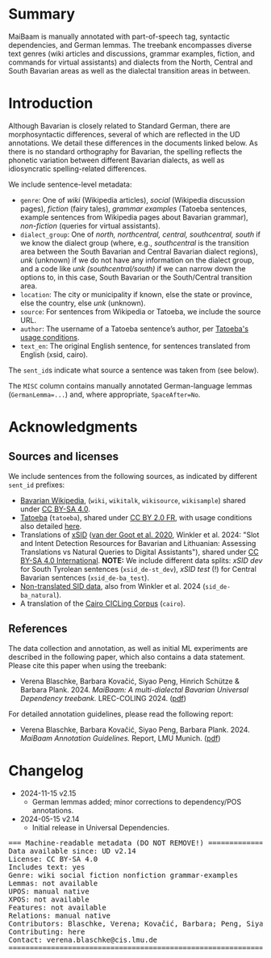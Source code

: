 # Summary

MaiBaam is manually annotated with part-of-speech tag, syntactic dependencies, and German lemmas.
The treebank encompasses diverse text genres (wiki articles and discussions, grammar examples, fiction, and commands for virtual assistants) and dialects from the North, Central and South Bavarian areas as well as the dialectal transition areas in between.

# Introduction

Although Bavarian is closely related to Standard German, there are morphosyntactic differences, several of which are reflected in the UD annotations. We detail these differences in the documents linked below. As there is no standard orthography for Bavarian, the spelling reflects the phonetic variation between different Bavarian dialects, as well as idiosyncratic spelling-related differences.

We include sentence-level metadata:
- `genre`: One of *wiki* (Wikipedia articles), *social* (Wikipedia discussion pages), *fiction* (fairy tales), *grammar examples* (Tatoeba sentences, example sentences from Wikipedia pages about Bavarian grammar), *non-fiction* (queries for virtual assistants).
- `dialect_group`: One of *north, northcentral, central, southcentral, south* if we know the dialect group (where, e.g., *southcentral* is the transition area between the South Bavarian and Central Bavarian dialect regions), *unk* (unknown) if we do not have any information on the dialect group, and a code like *unk (southcentral/south)* if we can narrow down the options to, in this case, South Bavarian or the South/Central transition area.
- `location`: The city or municipality if known, else the state or province, else the country, else *unk* (unknown). 
- `source`: For sentences from Wikipedia or Tatoeba, we include the source URL.
- `author`: The username of a Tatoeba sentence’s author, per [Tatoeba's usage conditions](https://tatoeba.org/en/terms_of_use#section-6).
- `text_en`: The original English sentence, for sentences translated from English (xsid, cairo).

The `sent_id`s indicate what source a sentence was taken from (see below).

The `MISC` column contains manually annotated German-language lemmas (`GermanLemma=...`) and, where appropriate, `SpaceAfter=No`.

# Acknowledgments

## Sources and licenses

We include sentences from the following sources, as indicated by different `sent_id` prefixes:
- [Bavarian Wikipedia](https://bar.wikipedia.org/), (`wiki`, `wikitalk`, `wikisource`, `wikisample`) shared under [CC BY-SA 4.0](https://creativecommons.org/licenses/by-sa/4.0/).
- [Tatoeba](https://tatoeba.org/en) (`tatoeba`), shared under [CC BY 2.0 FR](https://creativecommons.org/licenses/by/2.0/fr/), with usage conditions also detailed [here](https://tatoeba.org/en/terms_of_use#section-6).
- Translations of [xSID](https://github.com/mainlp/xsid) ([van der Goot et al. 2020](https://aclanthology.org/2021.naacl-main.197/), Winkler et al. 2024: "Slot and Intent Detection Resources for Bavarian and Lithuanian: Assessing Translations vs Natural Queries to Digital Assistants"), shared under [CC BY-SA 4.0 International](https://creativecommons.org/licenses/by-sa/4.0/). **NOTE:** We include different data splits: *xSID dev* for South Tyrolean sentences (`xsid_de-st_dev`), *xSID test* (!) for Central Bavarian sentences (`xsid_de-ba_test`).
- [Non-translated SID data](https://github.com/mainlp/NaLiBaSID), also from Winkler et al. 2024 (`sid_de-ba_natural`).
- A translation of the [Cairo CICLing Corpus](https://github.com/UniversalDependencies/cairo/) (`cairo`).

## References

The data collection and annotation, as well as initial ML experiments are described in the following paper, which also contains a data statement.
Please cite this paper when using the treebank:

- Verena Blaschke, Barbara Kovačić, Siyao Peng, Hinrich Schütze & Barbara Plank. 2024. *MaiBaam: A multi-dialectal Bavarian Universal Dependency treebank.* LREC-COLING 2024. ([pdf](https://aclanthology.org/2024.lrec-main.953/))

For detailed annotation guidelines, please read the following report:

- Verena Blaschke, Barbara Kovačić, Siyao Peng, Barbara Plank. 2024. *MaiBaam Annotation Guidelines.* Report, LMU Munich. ([pdf](https://arxiv.org/pdf/2403.05902.pdf))


# Changelog

* 2024-11-15 v2.15
  * German lemmas added; minor corrections to dependency/POS annotations.
* 2024-05-15 v2.14
  * Initial release in Universal Dependencies.


<pre>
=== Machine-readable metadata (DO NOT REMOVE!) ================================
Data available since: UD v2.14
License: CC BY-SA 4.0
Includes text: yes
Genre: wiki social fiction nonfiction grammar-examples
Lemmas: not available
UPOS: manual native
XPOS: not available
Features: not available
Relations: manual native
Contributors: Blaschke, Verena; Kovačić, Barbara; Peng, Siyao; Winkler, Miriam; Plank, Barbara
Contributing: here
Contact: verena.blaschke@cis.lmu.de
===============================================================================
</pre>
